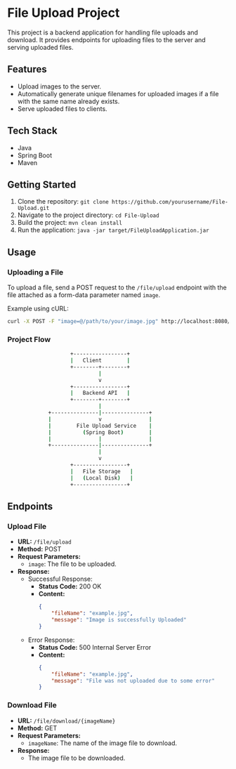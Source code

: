 # File Upload Project

This project is a backend application for handling file uploads and download. It provides endpoints for uploading files to the server and serving uploaded files.

## Features

- Upload images to the server.
- Automatically generate unique filenames for uploaded images if a file with the same name already exists.
- Serve uploaded files to clients.

## Tech Stack

- Java
- Spring Boot
- Maven

## Getting Started

1. Clone the repository: `git clone https://github.com/yourusername/File-Upload.git`
2. Navigate to the project directory: `cd File-Upload`
3. Build the project: `mvn clean install`
4. Run the application: `java -jar target/FileUploadApplication.jar`

## Usage

### Uploading a File

To upload a file, send a POST request to the `/file/upload` endpoint with the file attached as a form-data parameter named `image`.

Example using cURL:

```bash
curl -X POST -F "image=@/path/to/your/image.jpg" http://localhost:8080/file/upload
```
### Project Flow
```bash
                    +-----------------+
                    |   Client        |
                    +--------+--------+
                             |
                             v
                    +-----------------+
                    |   Backend API   |
                    +--------+--------+
                             |
             +---------------|---------------+
             |               v               |
             |        File Upload Service    |
             |          (Spring Boot)        |
             |               |               |
             +---------------|---------------+
                             |
                             v
                    +-----------------+
                    |   File Storage   |
                    |   (Local Disk)   |
                    +-----------------+
```
## Endpoints

### Upload File

- **URL:** `/file/upload`
- **Method:** POST
- **Request Parameters:**
    - `image`: The file to be uploaded.
- **Response:**
    - Successful Response:
        - **Status Code:** 200 OK
        - **Content:**
          ```json
          {
              "fileName": "example.jpg",
              "message": "Image is successfully Uploaded"
          }
          ```
    - Error Response:
        - **Status Code:** 500 Internal Server Error
        - **Content:**
          ```json
          {
              "fileName": "example.jpg",
              "message": "File was not uploaded due to some error"
          }
          ```

### Download File

- **URL:** `/file/download/{imageName}`
- **Method:** GET
- **Request Parameters:**
    - `imageName`: The name of the image file to download.
- **Response:**
    - The image file to be downloaded.


